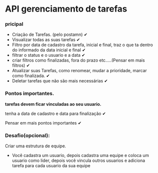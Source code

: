 # API gerenciamento de tarefas

### pricipal

- Criação de Tarefas. (pelo postamn) ✔
- Visualizar todas as suas tarefas ✔
- Filtro por data de cadastro da tarefa, inicial e final, traz o que ta dentro do informado da data inicial e final ✔
- filtrar o status e o usuario e a data ✔
- criar filtros como finalizadas, fora do prazo etc.....(Pensar em mais filtros) ✔
- Atualizar suas Tarefas, como renomear, mudar a prioridade, marcar como finalizada. ✔
- Deletar tarefas que não são mais necessárias ✔

### Pontos importantes.

**tarefas devem ficar vinculadas ao seu usuario.**

tenha a data de cadastro e data para finalização ✔

 Pensar em mais pontos importantes ✔

### Desafio(opcional):

Criar uma estrutura de equipe.
- Você cadastra um usuario, depois cadastra uma equipe e coloca um usuario como lider,
depois você vincula outros usuarios e adiciona tarefa para cada usuario da sua equipe
